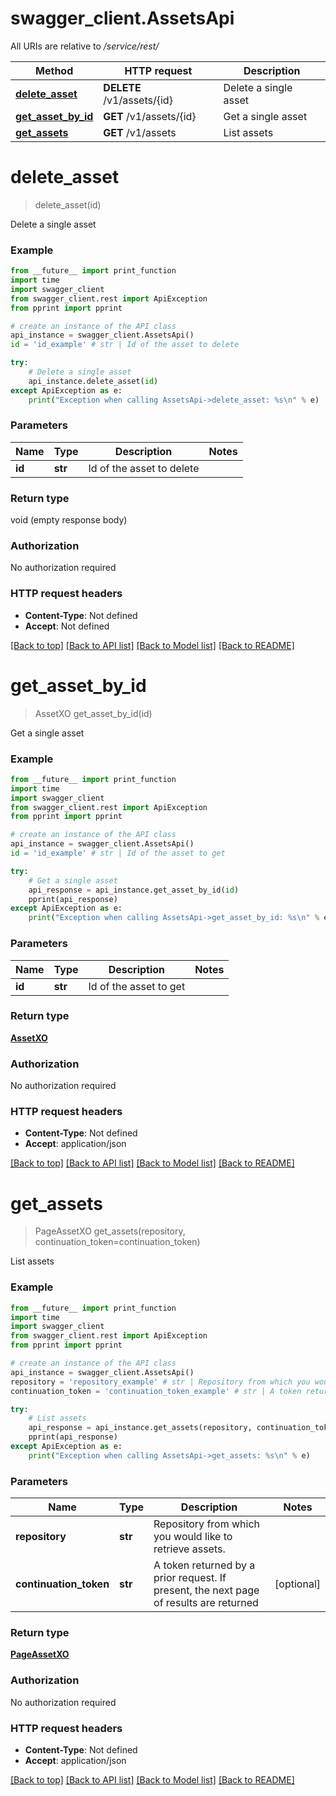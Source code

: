 # swagger_client.AssetsApi

All URIs are relative to _/service/rest/_

| Method                                              | HTTP request               | Description           |
| --------------------------------------------------- | -------------------------- | --------------------- |
| [**delete_asset**](AssetsApi.md#delete_asset)       | **DELETE** /v1/assets/{id} | Delete a single asset |
| [**get_asset_by_id**](AssetsApi.md#get_asset_by_id) | **GET** /v1/assets/{id}    | Get a single asset    |
| [**get_assets**](AssetsApi.md#get_assets)           | **GET** /v1/assets         | List assets           |

# **delete_asset**

> delete_asset(id)

Delete a single asset

### Example

```python
from __future__ import print_function
import time
import swagger_client
from swagger_client.rest import ApiException
from pprint import pprint

# create an instance of the API class
api_instance = swagger_client.AssetsApi()
id = 'id_example' # str | Id of the asset to delete

try:
    # Delete a single asset
    api_instance.delete_asset(id)
except ApiException as e:
    print("Exception when calling AssetsApi->delete_asset: %s\n" % e)
```

### Parameters

| Name   | Type    | Description               | Notes |
| ------ | ------- | ------------------------- | ----- |
| **id** | **str** | Id of the asset to delete |

### Return type

void (empty response body)

### Authorization

No authorization required

### HTTP request headers

- **Content-Type**: Not defined
- **Accept**: Not defined

[[Back to top]](#) [[Back to API list]](../README.md#documentation-for-api-endpoints) [[Back to Model list]](../README.md#documentation-for-models) [[Back to README]](../README.md)

# **get_asset_by_id**

> AssetXO get_asset_by_id(id)

Get a single asset

### Example

```python
from __future__ import print_function
import time
import swagger_client
from swagger_client.rest import ApiException
from pprint import pprint

# create an instance of the API class
api_instance = swagger_client.AssetsApi()
id = 'id_example' # str | Id of the asset to get

try:
    # Get a single asset
    api_response = api_instance.get_asset_by_id(id)
    pprint(api_response)
except ApiException as e:
    print("Exception when calling AssetsApi->get_asset_by_id: %s\n" % e)
```

### Parameters

| Name   | Type    | Description            | Notes |
| ------ | ------- | ---------------------- | ----- |
| **id** | **str** | Id of the asset to get |

### Return type

[**AssetXO**](AssetXO.md)

### Authorization

No authorization required

### HTTP request headers

- **Content-Type**: Not defined
- **Accept**: application/json

[[Back to top]](#) [[Back to API list]](../README.md#documentation-for-api-endpoints) [[Back to Model list]](../README.md#documentation-for-models) [[Back to README]](../README.md)

# **get_assets**

> PageAssetXO get_assets(repository, continuation_token=continuation_token)

List assets

### Example

```python
from __future__ import print_function
import time
import swagger_client
from swagger_client.rest import ApiException
from pprint import pprint

# create an instance of the API class
api_instance = swagger_client.AssetsApi()
repository = 'repository_example' # str | Repository from which you would like to retrieve assets.
continuation_token = 'continuation_token_example' # str | A token returned by a prior request. If present, the next page of results are returned (optional)

try:
    # List assets
    api_response = api_instance.get_assets(repository, continuation_token=continuation_token)
    pprint(api_response)
except ApiException as e:
    print("Exception when calling AssetsApi->get_assets: %s\n" % e)
```

### Parameters

| Name                   | Type    | Description                                                                            | Notes      |
| ---------------------- | ------- | -------------------------------------------------------------------------------------- | ---------- |
| **repository**         | **str** | Repository from which you would like to retrieve assets.                               |
| **continuation_token** | **str** | A token returned by a prior request. If present, the next page of results are returned | [optional] |

### Return type

[**PageAssetXO**](PageAssetXO.md)

### Authorization

No authorization required

### HTTP request headers

- **Content-Type**: Not defined
- **Accept**: application/json

[[Back to top]](#) [[Back to API list]](../README.md#documentation-for-api-endpoints) [[Back to Model list]](../README.md#documentation-for-models) [[Back to README]](../README.md)
